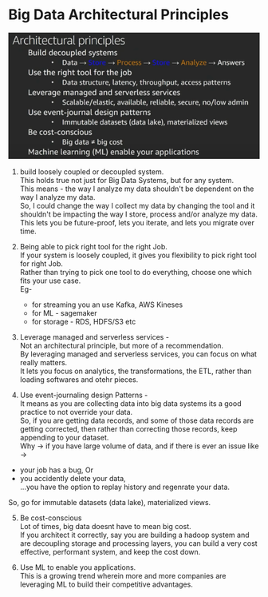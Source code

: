 # Big Data Architectural Principles

![img_3.png](img_3.png)
1. build loosely coupled or decoupled system. <br>
This holds true not just for Big Data Systems, but for any system. <br>
This means - the way I analyze my data shouldn't be dependent on the way I analyze my data. <br>
So, I could change the way I collect my data by changing the tool and it shouldn't be impacting the way I store, process and/or analyze my data. <br>
This lets you be future-proof, lets you iterate, and lets you migrate over time. <br>

2. Being able to pick right tool for the right Job. <br>
If your system is loosely coupled, it gives you flexibility to pick right tool for right Job. <br>
Rather than trying to pick one tool to do everything, choose one which fits your use case. <br>
Eg-  <br>
   - for streaming you an use Kafka, AWS Kineses <br>
   - for ML - sagemaker <br>
   - for storage - RDS, HDFS/S3 etc <br>

3. Leverage managed and serverless services - <br>
Not an architectural principle, but more of a recommendation. <br>
By leveraging managed and serverless services, you can focus on what really matters. <br>
It lets you focus on analytics, the transformations, the ETL, rather than loading softwares and otehr pieces. <br>

4. Use event-journaling design Patterns - <br>
It means as you are collecting data into big data systems its a good practice to not override your data. <br>
So, if you are getting data records, and some of those data records are getting corrected, then rather than correcting those records, keep appending to your dataset. <br>
Why -> if you have large volume of data, and if there is ever an issue like -> <br>
* your job has a bug, Or <br>
* you accidently delete your data, <br> 
...you have the option to replay history and regenrate your data. <br>

So, go for immutable datasets (data lake), materialized views. <br>

5. Be cost-conscious <br>
Lot of times, big data doesnt have to mean big cost. <br>
If you architect it correctly, say you are building a hadoop system and are decoupling storage and processing layers, you can build a very cost effective, performant system, and keep the cost down. <br>

6. Use ML to enable you applications. <br>
This is a growing trend wherein more and more companies are leveraging ML to build their competitive advantages. <br>

